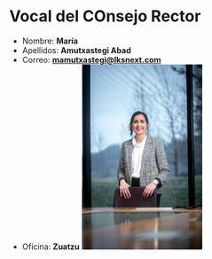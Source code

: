 # Vocal del COnsejo Rector

- Nombre: **María**
- Apellidos: **Amutxastegi Abad**
- Correo: **<mamutxastegi@lksnext.com>**
- Oficina: **Zuatzu**
![Imagen](/src/data/organigrama/lksOrganigrama/content/fotos/maria-amustatxegi.PNG)